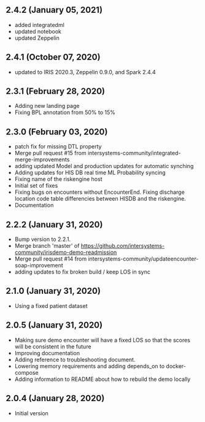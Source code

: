 ## 2.4.2 (January 05, 2021)
  - added integratedml
  - updated notebook
  - updated Zeppelin

## 2.4.1 (October 07, 2020)
  - updated to IRIS 2020.3, Zeppelin 0.9.0, and Spark 2.4.4

## 2.3.1 (February 28, 2020)
- Adding new landing page
- Fixing BPL annotation from 50% to 15%

## 2.3.0 (February 03, 2020)
  - patch fix for missing DTL property
  - Merge pull request #15 from intersystems-community/integrated-merge-improvements
  - adding updated Model and production updates for automatic synching
  - Adding updates for HIS DB real time ML Probability syncing
  - Fixing name of the riskengine host
  - Initial set of fixes
  - Fixing bugs on encounters without EncounterEnd. Fixing discharge location code table differencies between HISDB and the riskengine.
  - Documentation

## 2.2.2 (January 31, 2020)
  - Bump version to 2.2.1.
  - Merge branch 'master' of https://github.com/intersystems-community/irisdemo-demo-readmission
  - Merge pull request #14 from intersystems-community/updateencounter-soap-improvement
  - adding updates to fix broken build / keep LOS in sync

## 2.1.0 (January 31, 2020)
  - Using a fixed patient dataset

## 2.0.5 (January 31, 2020)
  - Making sure demo encounter will have a fixed LOS so that the scores will be consistent in the future
  - Improving documentation
  - Adding reference to troubleshooting document.
  - Lowering memory requirements and adding depends_on to docker-compose
  - Adding information to README about how to rebuild the demo locally

## 2.0.4 (January 28, 2020)
  - Initial version
